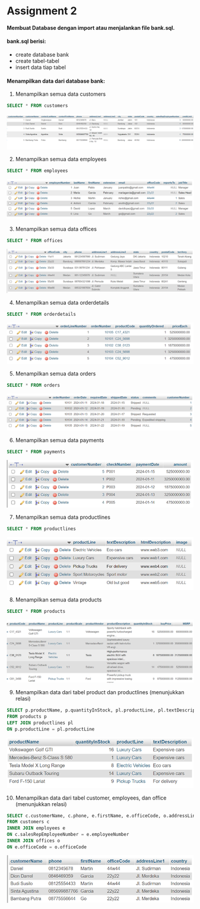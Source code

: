 # Assignment 2

#### Membuat Database dengan import atau menjalankan file bank.sql. 
#### bank.sql berisi: 
* create database bank
* create tabel-tabel
* insert data tiap tabel

#### Menampilkan data dari database bank:

1. Menampilkan semua data customers
```sql
SELECT * FROM customers
```

![semua_data_cust](https://github.com/leinad05/Assignment_.Net_JMeter/blob/main/Assignment_2/Image/customers.png?raw=true)

2.	Menampilkan semua data employees
```sql
SELECT * FROM employees
```

![semua_data_cust](https://github.com/leinad05/Assignment_.Net_JMeter/blob/main/Assignment_2/Image/employees.png?raw=true)

3. Menampilkan semua data offices
```sql
SELECT * FROM offices
```

![semua_data_cust](https://github.com/leinad05/Assignment_.Net_JMeter/blob/main/Assignment_2/Image/offices.png?raw=true)

4.	Menampilkan semua data orderdetails
```sql
SELECT * FROM orderdetails
```

![semua_data_cust](https://github.com/leinad05/Assignment_.Net_JMeter/blob/main/Assignment_2/Image/orderdetails.png?raw=true)

5.	Menampilkan semua data orders
```sql
SELECT * FROM orders
```

![semua_data_cust](https://github.com/leinad05/Assignment_.Net_JMeter/blob/main/Assignment_2/Image/orders.png?raw=true)

6.	Menampilkan semua data payments
```sql
SELECT * FROM payments
```

![semua_data_cust](https://github.com/leinad05/Assignment_.Net_JMeter/blob/main/Assignment_2/Image/payments.png?raw=true)

7.	Menampilkan semua data productlines
```sql
SELECT * FROM productlines
```

![semua_data_cust](https://github.com/leinad05/Assignment_.Net_JMeter/blob/main/Assignment_2/Image/productlines.png?raw=true)

8.	Menampilkan semua data products
```sql
SELECT * FROM products
```

![semua_data_cust](https://github.com/leinad05/Assignment_.Net_JMeter/blob/main/Assignment_2/Image/products.png?raw=true)

9.	Menampilkan data dari tabel product dan productlines (menunjukkan relasi)
```sql
SELECT p.productName, p.quantityInStock, pl.productLine, pl.textDescription
FROM products p 
LEFT JOIN productlines pl
ON p.productLine = pl.productLine
```

![semua_data_cust](https://github.com/leinad05/Assignment_.Net_JMeter/blob/main/Assignment_2/Image/no9.png?raw=true)

10.	Menampilkan data dari tabel customer, employees, dan office (menunjukkan relasi)
```sql
SELECT c.customerName, c.phone, e.firstName, e.officeCode, o.addressLine1, o.country
FROM customers c
INNER JOIN employees e
ON c.salesRepEmployeeNumber = e.employeeNumber
INNER JOIN offices o
ON e.officeCode = o.officeCode
```

![semua_data_cust](https://github.com/leinad05/Assignment_.Net_JMeter/blob/main/Assignment_2/Image/no10.png?raw=true)